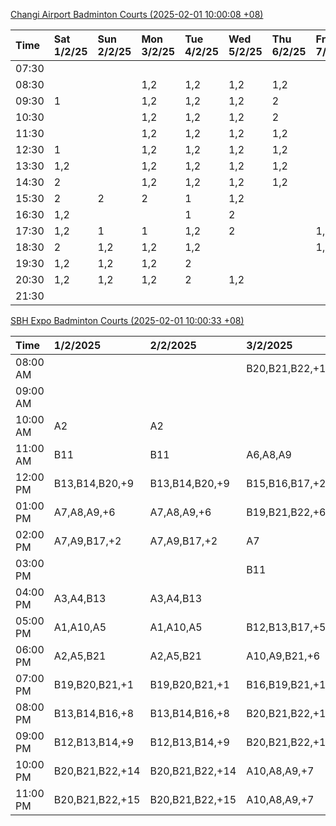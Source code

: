 [Changi Airport Badminton Courts (2025-02-01 10:00:08 +08)](https://www.carc.org.sg/FacilityBooking.aspx)

| Time   | Sat 1/2/25   | Sun 2/2/25   | Mon 3/2/25   | Tue 4/2/25   | Wed 5/2/25   | Thu 6/2/25   | Fri 7/2/25   |
|:-------|:-------------|:-------------|:-------------|:-------------|:-------------|:-------------|:-------------|
| 07:30  |              |              |              |              |              |              |              |
| 08:30  |              |              | 1,2          | 1,2          | 1,2          | 1,2          |              |
| 09:30  | 1            |              | 1,2          | 1,2          | 1,2          | 2            |              |
| 10:30  |              |              | 1,2          | 1,2          | 1,2          | 2            |              |
| 11:30  |              |              | 1,2          | 1,2          | 1,2          | 1,2          |              |
| 12:30  | 1            |              | 1,2          | 1,2          | 1,2          | 1,2          |              |
| 13:30  | 1,2          |              | 1,2          | 1,2          | 1,2          | 1,2          |              |
| 14:30  | 2            |              | 1,2          | 1,2          | 1,2          | 1,2          |              |
| 15:30  | 2            | 2            | 2            | 1            | 1,2          |              |              |
| 16:30  | 1,2          |              |              | 1            | 2            |              |              |
| 17:30  | 1,2          | 1            | 1            | 1,2          | 2            |              | 1,2          |
| 18:30  | 2            | 1,2          | 1,2          | 1,2          |              |              | 1,2          |
| 19:30  | 1,2          | 1,2          | 1,2          | 2            |              |              |              |
| 20:30  | 1,2          | 1,2          | 1,2          | 2            | 1,2          |              |              |
| 21:30  |              |              |              |              |              |              |              |

[SBH Expo Badminton Courts (2025-02-01 10:00:33 +08)](https://singaporebadmintonhall.getomnify.com/widgets/O3MRKGBH359GA55KHMG1RD)

| Time     | 1/2/2025        | 2/2/2025        | 3/2/2025        | 4/2/2025        | 5/2/2025        | 6/2/2025        | 7/2/2025        |
|:---------|:----------------|:----------------|:----------------|:----------------|:----------------|:----------------|:----------------|
| 08:00 AM |                 |                 | B20,B21,B22,+11 | B19,B21,B22,+14 | B20,B21,B22,+18 | B19,B21,B22,+19 | B19,B21,B22,+19 |
| 09:00 AM |                 |                 |                 | B19,B21,B22,+13 | B20,B21,B22,+18 | B19,B21,B22,+19 | B19,B21,B22,+19 |
| 10:00 AM | A2              | A2              |                 | B19,B20,B21,+16 | B19,B21,B22,+15 | B19,B20,B22,+18 | B19,B21,B22,+19 |
| 11:00 AM | B11             | B11             | A6,A8,A9        | B19,B20,B21,+17 | B20,B21,B22,+16 | B19,B20,B22,+18 | B19,B21,B22,+19 |
| 12:00 PM | B13,B14,B20,+9  | B13,B14,B20,+9  | B15,B16,B17,+2  | B19,B21,B22,+11 | B20,B21,B22,+18 | B19,B21,B22,+19 | B19,B21,B22,+19 |
| 01:00 PM | A7,A8,A9,+6     | A7,A8,A9,+6     | B19,B21,B22,+6  | B20,B21,B22,+10 | B19,B21,B22,+19 | B19,B21,B22,+19 | B19,B21,B22,+19 |
| 02:00 PM | A7,A9,B17,+2    | A7,A9,B17,+2    | A7              | B20,B21,B22,+14 | B19,B21,B22,+19 | B19,B21,B22,+14 | B19,B21,B22,+16 |
| 03:00 PM |                 |                 | B11             | B11,B14,B18,+2  | B19,B20,B21,+8  | B19,B21,B22,+12 | B19,B21,B22,+12 |
| 04:00 PM | A3,A4,B13       | A3,A4,B13       |                 | A3              | B14,B15,B21,+2  | B14,B15,B17,+5  | B15,B18,B22,+6  |
| 05:00 PM | A1,A10,A5       | A1,A10,A5       | B12,B13,B17,+5  | A2,A3,B13,+1    |                 | A10             | A1,A6,B18       |
| 06:00 PM | A2,A5,B21       | A2,A5,B21       | A10,A9,B21,+6   | A5,B14,B15,+4   | A10,B16,B21     |                 | B16,B21         |
| 07:00 PM | B19,B20,B21,+1  | B19,B20,B21,+1  | B16,B19,B21,+11 | B19,B21,B22,+9  | A10,B21,B22     |                 |                 |
| 08:00 PM | B13,B14,B16,+8  | B13,B14,B16,+8  | B20,B21,B22,+15 |                 |                 | B19,B20,B22,+2  |                 |
| 09:00 PM | B12,B13,B14,+9  | B12,B13,B14,+9  | B20,B21,B22,+16 |                 |                 | B19,B20,B22,+2  |                 |
| 10:00 PM | B20,B21,B22,+14 | B20,B21,B22,+14 | A10,A8,A9,+7    | A10,A8,A9,+7    | A10,A8,A9,+7    |                 | A10,A8,A9,+7    |
| 11:00 PM | B20,B21,B22,+15 | B20,B21,B22,+15 | A10,A8,A9,+7    | A10,A8,A9,+7    | A10,A8,A9,+7    |                 | A10,A8,A9,+7    |

